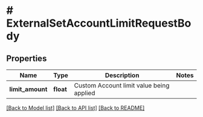 # # ExternalSetAccountLimitRequestBody

## Properties

Name | Type | Description | Notes
------------ | ------------- | ------------- | -------------
**limit_amount** | **float** | Custom Account limit value being applied |

[[Back to Model list]](../../README.md#models) [[Back to API list]](../../README.md#endpoints) [[Back to README]](../../README.md)
